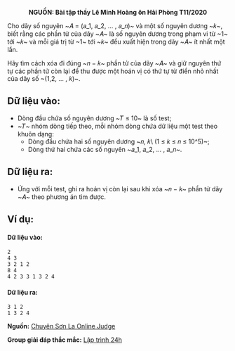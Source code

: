 **<center>NGUỒN: Bài tập thầy Lê Minh Hoàng ôn Hải Phòng T11/2020</center>**

Cho dãy số nguyên ~𝐴 = (𝑎_1, 𝑎_2, … , 𝑎_𝑛)~ và một số nguyên dương ~𝑘~, biết rằng các phần tử của dãy ~𝐴~ là số nguyên dương trong phạm vi từ ~1~ tới ~𝑘~ và mỗi giá trị từ ~1~ tới ~𝑘~ đều xuất hiện trong dãy ~𝐴~ ít nhất một lần.

Hãy tìm cách xóa đi đúng ~𝑛 − 𝑘~ phần tử của dãy ~𝐴~ và giữ nguyên thứ tự các phần tử còn lại để thu được một hoán vị có thứ tự từ điển nhỏ nhất của dãy số ~(1,2, … , 𝑘)~.

## Dữ liệu vào:
- Dòng đầu chứa số nguyên dương ~𝑇 ≤ 10~ là số test;
- ~𝑇~ nhóm dòng tiếp theo, mỗi nhóm dòng chứa dữ liệu một test theo khuôn dạng:
    - Dòng đầu chứa hai số nguyên dương ~𝑛, 𝑘\ (1 ≤ 𝑘 ≤ 𝑛 ≤ 10^5)~;
    - Dòng thứ hai chứa các số nguyên ~𝑎_1, 𝑎_2, … , 𝑎_𝑛~.

## Dữ liệu ra:
- Ứng với mỗi test, ghi ra hoán vị còn lại sau khi xóa ~𝑛 − 𝑘~ phần tử dãy ~𝐴~ theo phương án tìm được.

## Ví dụ:
#### Dữ liệu vào:
```
2
4 3
3 2 1 2
8 4
4 2 3 3 1 3 2 4
```

#### Dữ liệu ra:
```
3 1 2
1 3 2 4
```
**Nguồn:** [Chuyên Sơn La Online Judge](http://csloj.ddns.net/)

**Group giải đáp thắc mắc:** [Lập trình 24h](https://www.facebook.com/groups/1386904321519984)